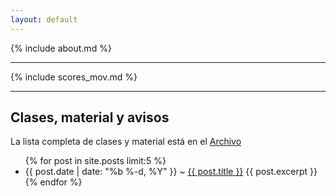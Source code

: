 ```yaml
---
layout: default
---
```


{% include about.md %}
- - - 
{% include scores_mov.md %}
- - -

## Clases, material y avisos

La lista completa de clases y material está en el [Archivo](https://felipegonzalez.github.io/aprendizaje_estadistico_2015/archivo/)


<ul class="post-list">
    {% for post in site.posts limit:5 %}
      <li>  <span class="post-meta">{{ post.date | date: "%b %-d, %Y" }} ~</span> 
          <a class="post-link" href="{{ post.url | prepend: site.baseurl }}"> {{ post.title }}</a>
	{{ post.excerpt }}
      </li>
    {% endfor %}
</ul>



